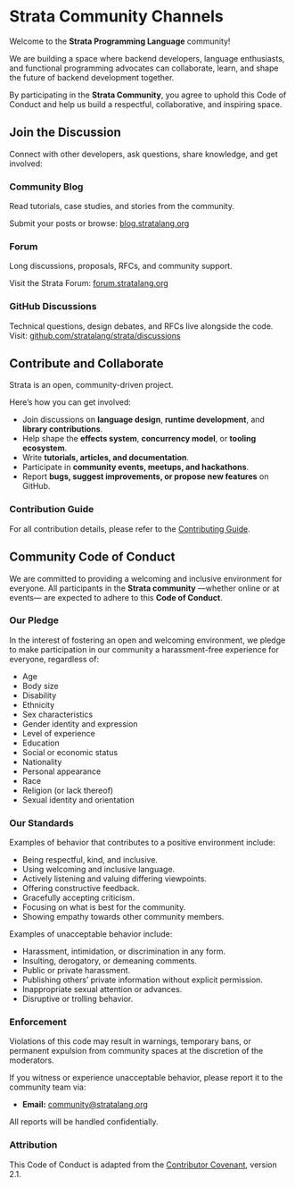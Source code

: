 # Strata Community Channels

Welcome to the **Strata Programming Language** community!

We are building a space where backend developers, language enthusiasts, and functional programming advocates can collaborate, learn, and shape the future of backend development together.

By participating in the **Strata Community**, you agree to uphold this Code of Conduct and help us build a respectful, collaborative, and inspiring space.

## Join the Discussion

Connect with other developers, ask questions, share knowledge, and get involved:

### Community Blog
Read tutorials, case studies, and stories from the community.

Submit your posts or browse: [blog.stratalang.org](https://blog.stratalang.org)

### Forum
Long discussions, proposals, RFCs, and community support.

Visit the Strata Forum: [forum.stratalang.org](https://forum.stratalang.org)

### GitHub Discussions
Technical questions, design debates, and RFCs live alongside the code.
Visit: [github.com/stratalang/strata/discussions](https://github.com/stratalang/strata/discussions)

## Contribute and Collaborate

Strata is an open, community-driven project.

Here’s how you can get involved:

- Join discussions on **language design**, **runtime development**, and **library contributions**.
- Help shape the **effects system**, **concurrency model**, or **tooling ecosystem**.
- Write **tutorials, articles, and documentation**.
- Participate in **community events, meetups, and hackathons**.
- Report **bugs, suggest improvements, or propose new features** on GitHub.

### Contribution Guide

For all contribution details, please refer to the [Contributing Guide](contributing.md).

## Community Code of Conduct

We are committed to providing a welcoming and inclusive environment for everyone.
All participants in the **Strata community** —whether online or at events— are expected to adhere to this **Code of Conduct**.

### Our Pledge

In the interest of fostering an open and welcoming environment, we pledge to make participation in our community a harassment-free experience for everyone, regardless of:

- Age
- Body size
- Disability
- Ethnicity
- Sex characteristics
- Gender identity and expression
- Level of experience
- Education
- Social or economic status
- Nationality
- Personal appearance
- Race
- Religion (or lack thereof)
- Sexual identity and orientation

### Our Standards

Examples of behavior that contributes to a positive environment include:

- Being respectful, kind, and inclusive.
- Using welcoming and inclusive language.
- Actively listening and valuing differing viewpoints.
- Offering constructive feedback.
- Gracefully accepting criticism.
- Focusing on what is best for the community.
- Showing empathy towards other community members.

Examples of unacceptable behavior include:

- Harassment, intimidation, or discrimination in any form.
- Insulting, derogatory, or demeaning comments.
- Public or private harassment.
- Publishing others’ private information without explicit permission.
- Inappropriate sexual attention or advances.
- Disruptive or trolling behavior.

### Enforcement

Violations of this code may result in warnings, temporary bans, or permanent expulsion from community spaces at the discretion of the moderators.

If you witness or experience unacceptable behavior, please report it to the community team via:

- **Email:** community@stratalang.org

All reports will be handled confidentially.

### Attribution

This Code of Conduct is adapted from the [Contributor Covenant](https://www.contributor-covenant.org), version 2.1.

